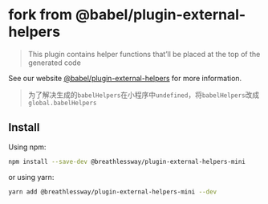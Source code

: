 # fork from @babel/plugin-external-helpers

> This plugin contains helper functions that’ll be placed at the top of the generated code

See our website [@babel/plugin-external-helpers](https://babeljs.io/docs/en/next/babel-plugin-external-helpers.html) for more information.

> 为了解决生成的`babelHelpers`在小程序中`undefined`，将`babelHelpers`改成`global.babelHelpers`

## Install

Using npm:

```sh
npm install --save-dev @breathlessway/plugin-external-helpers-mini
```

or using yarn:

```sh
yarn add @breathlessway/plugin-external-helpers-mini --dev
```
